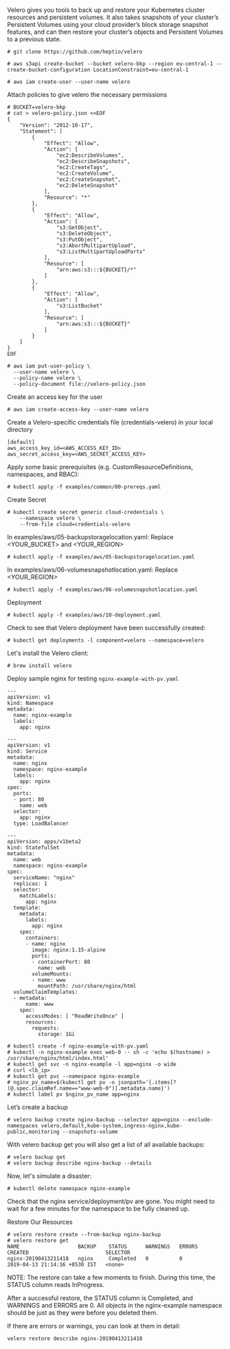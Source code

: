 
Velero gives you tools to back up and restore your Kubernetes cluster resources and persistent volumes. It also takes snapshots of your cluster’s Persistent Volumes using your cloud provider’s block storage snapshot features, and can then restore your cluster’s objects and Persistent Volumes to a previous state.

```
# git clone https://github.com/heptio/velero

# aws s3api create-bucket --bucket velero-bkp --region eu-central-1 --create-bucket-configuration LocationConstraint=eu-central-1

# aws iam create-user --user-name velero
```

Attach policies to give velero the necessary permissions

```
# BUCKET=velero-bkp
# cat > velero-policy.json <<EOF
{
    "Version": "2012-10-17",
    "Statement": [
        {
            "Effect": "Allow",
            "Action": [
                "ec2:DescribeVolumes",
                "ec2:DescribeSnapshots",
                "ec2:CreateTags",
                "ec2:CreateVolume",
                "ec2:CreateSnapshot",
                "ec2:DeleteSnapshot"
            ],
            "Resource": "*"
        },
        {
            "Effect": "Allow",
            "Action": [
                "s3:GetObject",
                "s3:DeleteObject",
                "s3:PutObject",
                "s3:AbortMultipartUpload",
                "s3:ListMultipartUploadParts"
            ],
            "Resource": [
                "arn:aws:s3:::${BUCKET}/*"
            ]
        },
        {
            "Effect": "Allow",
            "Action": [
                "s3:ListBucket"
            ],
            "Resource": [
                "arn:aws:s3:::${BUCKET}"
            ]
        }
    ]
}
EOF

# aws iam put-user-policy \
  --user-name velero \
  --policy-name velero \
  --policy-document file://velero-policy.json
```

Create an access key for the user
```
# aws iam create-access-key --user-name velero
```

Create a Velero-specific credentials file (credentials-velero) in your local directory
```
[default]
aws_access_key_id=<AWS_ACCESS_KEY_ID>
aws_secret_access_key=<AWS_SECRET_ACCESS_KEY>
```

Apply some basic prerequisites (e.g. CustomResourceDefinitions, namespaces, and RBAC): 
```
# kubectl apply -f examples/common/00-prereqs.yaml
```

Create Secret
```
# kubectl create secret generic cloud-credentials \
    --namespace velero \
    --from-file cloud=credentials-velero
```

In examples/aws/05-backupstoragelocation.yaml: Replace <YOUR_BUCKET> and <YOUR_REGION>
```
# kubectl apply -f examples/aws/05-backupstoragelocation.yaml
```

In examples/aws/06-volumesnapshotlocation.yaml: Replace <YOUR_REGION>
```
# kubectl apply -f examples/aws/06-volumesnapshotlocation.yaml
```

Deployment
```
# kubectl apply -f examples/aws/10-deployment.yaml
```
Check to see that Velero deployment have been successfully created:
```
# kubectl get deployments -l component=velero --namespace=velero
```
Let's install the Velero client:
```
# brew install velero
```

Deploy sample nginx for testing `nginx-example-with-pv.yaml`
```
---
apiVersion: v1
kind: Namespace
metadata:
  name: nginx-example
  labels:
    app: nginx

---
apiVersion: v1
kind: Service
metadata:
  name: nginx
  namespace: nginx-example
  labels:
    app: nginx
spec:
  ports:
  - port: 80
    name: web
  selector:
    app: nginx
  type: LoadBalancer

---
apiVersion: apps/v1beta2
kind: StatefulSet
metadata:
  name: web
  namespace: nginx-example
spec:
  serviceName: "nginx"
  replicas: 1
  selector:
    matchLabels:
      app: nginx
  template:
    metadata:
      labels:
        app: nginx
    spec:
      containers:
      - name: nginx
        image: nginx:1.15-alpine
        ports:
        - containerPort: 80
          name: web
        volumeMounts:
        - name: www
          mountPath: /usr/share/nginx/html
  volumeClaimTemplates:
  - metadata:
      name: www
    spec:
      accessModes: [ "ReadWriteOnce" ]
      resources:
        requests:
          storage: 1Gi        
```

```
# kubectl create -f nginx-example-with-pv.yaml
# kubectl -n nginx-example exec web-0 -- sh -c 'echo $(hostname) > /usr/share/nginx/html/index.html'
# kubectl get svc -n nginx-example -l app=nginx -o wide
# curl <lb_ip>
# kubectl get pvc --namespace nginx-example
# nginx_pv_name=$(kubectl get pv -o jsonpath='{.items[?(@.spec.claimRef.name=="www-web-0")].metadata.name}')
# kubectl label pv $nginx_pv_name app=nginx
```

Let’s create a backup
```
# velero backup create nginx-backup --selector app=nginx --exclude-namespaces velero,default,kube-system,ingress-nginx,kube-public,monitoring --snapshots-volume
```

With velero backup get you will also get a list of all available backups:
```
# velero backup get
# velero backup describe nginx-backup --details
```

Now, let's simulate a disaster: 
```
# kubectl delete namespace nginx-example
```
Check that the nginx service/deployment/pv are gone. You might need to wait for a few minutes for the namespace to be fully cleaned up.

Restore Our Resources
```
# velero restore create --from-backup nginx-backup
# velero restore get
NAME                   BACKUP    STATUS      WARNINGS   ERRORS    CREATED                         SELECTOR
nginx-20190413211418   nginx     Completed   0          0         2019-04-13 21:14:16 +0530 IST   <none>
```

NOTE: The restore can take a few moments to finish. During this time, the STATUS column reads InProgress.

After a successful restore, the STATUS column is Completed, and WARNINGS and ERRORS are 0. All objects in the nginx-example namespace should be just as they were before you deleted them.

If there are errors or warnings, you can look at them in detail:
```
velero restore describe nginx-20190413211418
```
